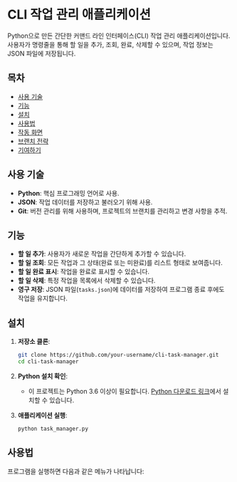 # CLI 작업 관리 애플리케이션

Python으로 만든 간단한 커맨드 라인 인터페이스(CLI) 작업 관리 애플리케이션입니다. 사용자가 명령줄을 통해 할 일을 추가, 조회, 완료, 삭제할 수 있으며, 작업 정보는 JSON 파일에 저장됩니다.

## 목차
- [사용 기술](#사용-기술)
- [기능](#기능)
- [설치](#설치)
- [사용법](#사용법)
- [작동 화면](#작동-화면)
- [브랜치 전략](#브랜치-전략)
- [기여하기](#기여하기)

## 사용 기술

- **Python**: 핵심 프로그래밍 언어로 사용.
- **JSON**: 작업 데이터를 저장하고 불러오기 위해 사용.
- **Git**: 버전 관리를 위해 사용하며, 프로젝트의 브랜치를 관리하고 변경 사항을 추적.

## 기능

- **할 일 추가**: 사용자가 새로운 작업을 간단하게 추가할 수 있습니다.
- **할 일 조회**: 모든 작업과 그 상태(완료 또는 미완료)를 리스트 형태로 보여줍니다.
- **할 일 완료 표시**: 작업을 완료로 표시할 수 있습니다.
- **할 일 삭제**: 특정 작업을 목록에서 삭제할 수 있습니다.
- **영구 저장**: JSON 파일(`tasks.json`)에 데이터를 저장하여 프로그램 종료 후에도 작업을 유지합니다.

## 설치

1. **저장소 클론**:
    ```bash
    git clone https://github.com/your-username/cli-task-manager.git
    cd cli-task-manager
    ```

2. **Python 설치 확인**:
    - 이 프로젝트는 Python 3.6 이상이 필요합니다. [Python 다운로드 링크](https://www.python.org/downloads/)에서 설치할 수 있습니다.

3. **애플리케이션 실행**:
    ```bash
    python task_manager.py
    ```

## 사용법

프로그램을 실행하면 다음과 같은 메뉴가 나타납니다:
